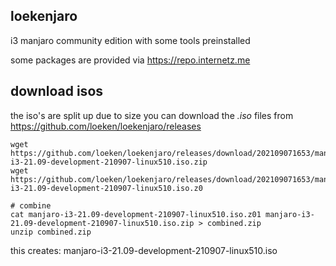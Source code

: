 ## loekenjaro

i3 manjaro community edition with some tools preinstalled

some packages are provided via https://repo.internetz.me

## download isos

the iso's are split up due to size
you can download the *.iso* files from https://github.com/loeken/loekenjaro/releases
```
wget https://github.com/loeken/loekenjaro/releases/download/202109071653/manjaro-i3-21.09-development-210907-linux510.iso.zip
wget https://github.com/loeken/loekenjaro/releases/download/202109071653/manjaro-i3-21.09-development-210907-linux510.iso.z0

# combine
cat manjaro-i3-21.09-development-210907-linux510.iso.z01 manjaro-i3-21.09-development-210907-linux510.iso.zip > combined.zip
unzip combined.zip
```

this creates: manjaro-i3-21.09-development-210907-linux510.iso
